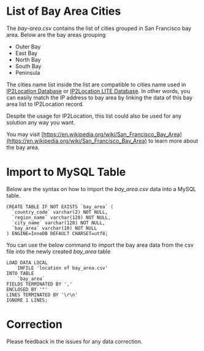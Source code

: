 # List of Bay Area Cities
The *bay-area.csv* contains the list of cities grouped in San Francisco bay area. Below are the bay areas grouping

* Outer Bay
* East Bay
* North Bay
* South Bay
* Peninsula

The cities name list inside the list are compatible to cities name used in [IP2Location Database](http://www.ip2location.com) or [IP2Location LITE Database](http://lite.ip2location.com). In other words, you can easily match the IP address to bay area by linking the data of this bay area list to IP2Location record.

Despite the usage for IP2Location, this list could also be used for any solution any way you want.

You may visit [https://en.wikipedia.org/wiki/San_Francisco_Bay_Area](https://en.wikipedia.org/wiki/San_Francisco_Bay_Area) to learn more about the bay area.

# Import to MySQL Table

Below are the syntax on how to import the *bay_area.csv* data into a MySQL table.

```mysql
CREATE TABLE IF NOT EXISTS `bay_area` (
  `country_code` varchar(2) NOT NULL,
  `region_name` varchar(128) NOT NULL,
  `city_name` varchar(128) NOT NULL,
  `bay_area` varchar(10) NOT NULL
) ENGINE=InnoDB DEFAULT CHARSET=utf8;
```

You can use the below command to import the bay area data from the csv file into the newly created *bay_area* table

```mysql
LOAD DATA LOCAL
	INFILE 'location of bay_area.csv'
INTO TABLE
	`bay_area`
FIELDS TERMINATED BY ','
ENCLOSED BY '"'
LINES TERMINATED BY '\r\n'
IGNORE 1 LINES;
```

# Correction

Please feedback in the issues for any data correction.

